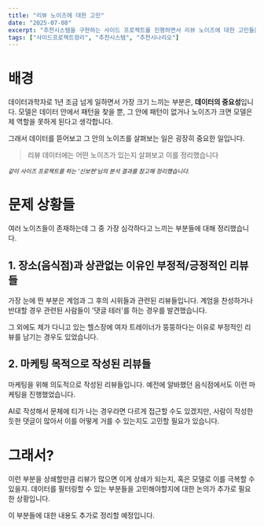 ```yaml
---
title: "리뷰 노이즈에 대한 고민"
date: "2025-07-08"
excerpt: "추천시스템을 구현하는 사이드 프로젝트를 진행하면서 리뷰 노이즈에 대한 고민들을 정리했습니다."
tags: ["사이드프로젝트정리", "추천시스템", "추천시나리오"]
---
```



# 배경

데이터과학자로 1년 조금 넘게 일하면서 가장 크기 느끼는 부분은, **데이터의 중요성**입니다.
모델은 데이터 안에서 패턴을 찾을 뿐, 그 안에 패턴이 없거나 노이즈가 크면 모델은 제 역할을 못하게 된다고 생각합니다.

그래서 데이터를 뜯어보고 그 안의 노이즈를 살펴보는 일은 굉장히 중요한 일입니다.

> 리뷰 데이터에는 어떤 노이즈가 있는지 살펴보고 이를 정리했습니다

*<small>같이 사이즈 프로젝트를 하는 '신보현'님의 분석 결과를 참고해 정리헀습니다.</small>*

# 문제 상황들

여러 노이즈들이 존재하는데 그 중 가장 심각하다고 느끼는 부분들에 대해 정리했습니다.

## 1. 장소(음식점)과 상관없는 이유인 부정적/긍정적인 리뷰들

가장 눈에 띈 부분은 계엄과 그 후의 시위들과 관련된 리뷰들입니다.
계엄을 찬성하거나 반대할 경우 관련된 사람들이 '댓글 테러'를 하는 경우를 발견했습니다.

그 외에도 제가 다니고 있는 헬스장에 여자 트레이너가 뚱뚱하다는 이유로 부정적인 리뷰를 남기는 경우도 있었습니다.


## 2. 마케팅 목적으로 작성된 리뷰들

마케팅을 위해 의도적으로 작성된 리뷰들입니다.
예전에 알바했던 음식점에서도 이런 마케팅을 진행했었습니다.

AI로 작성해서 문체에 티가 나는 경우라면 다르게 접근할 수도 있겠지만, 
사람이 작성한 듯한 댓글이 많아서 이를 어떻게 거를 수 있는지도 고민할 필요가 있습니다.


# 그래서?

이런 부분을 상쇄할만큼 리뷰가 많으면 이게 상쇄가 되는지, 혹은 모델로 이를 극복할 수 있을지.
데이터를 필터링할 수 있는 부분들을 고민해야할지에 대한 논의가 추가로 필요한 상황입니다.

이 부분들에 대한 내용도 추가로 정리할 예정입니다.